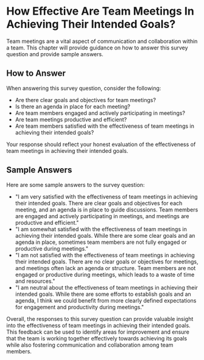 How Effective Are Team Meetings In Achieving Their Intended Goals?
=========================================================================================

Team meetings are a vital aspect of communication and collaboration within a team. This chapter will provide guidance on how to answer this survey question and provide sample answers.

How to Answer
-------------

When answering this survey question, consider the following:

* Are there clear goals and objectives for team meetings?
* Is there an agenda in place for each meeting?
* Are team members engaged and actively participating in meetings?
* Are team meetings productive and efficient?
* Are team members satisfied with the effectiveness of team meetings in achieving their intended goals?

Your response should reflect your honest evaluation of the effectiveness of team meetings in achieving their intended goals.

Sample Answers
--------------

Here are some sample answers to the survey question:

* "I am very satisfied with the effectiveness of team meetings in achieving their intended goals. There are clear goals and objectives for each meeting, and an agenda is in place to guide discussions. Team members are engaged and actively participating in meetings, and meetings are productive and efficient."
* "I am somewhat satisfied with the effectiveness of team meetings in achieving their intended goals. While there are some clear goals and an agenda in place, sometimes team members are not fully engaged or productive during meetings."
* "I am not satisfied with the effectiveness of team meetings in achieving their intended goals. There are no clear goals or objectives for meetings, and meetings often lack an agenda or structure. Team members are not engaged or productive during meetings, which leads to a waste of time and resources."
* "I am neutral about the effectiveness of team meetings in achieving their intended goals. While there are some efforts to establish goals and an agenda, I think we could benefit from more clearly defined expectations for engagement and productivity during meetings."

Overall, the responses to this survey question can provide valuable insight into the effectiveness of team meetings in achieving their intended goals. This feedback can be used to identify areas for improvement and ensure that the team is working together effectively towards achieving its goals while also fostering communication and collaboration among team members.
